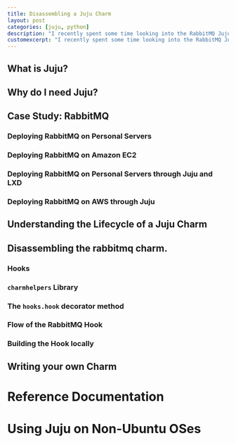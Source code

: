 ```yaml
---
title: Disassembling a Juju Charm
layout: post
categories: [juju, python]
description: "I recently spent some time looking into the RabbitMQ Juju charm. Here's what I learnt."
customexcerpt: "I recently spent some time looking into the RabbitMQ Juju Charm, and Juju as a whole. Here is what I learnt."
---
```


## What is Juju?

## Why do I need Juju?

## Case Study: RabbitMQ

### Deploying RabbitMQ on Personal Servers

### Deploying RabbitMQ on Amazon EC2

### Deploying RabbitMQ on Personal Servers through Juju and LXD

### Deploying RabbitMQ on AWS through Juju

## Understanding the Lifecycle of a Juju Charm

## Disassembling the rabbitmq charm.

### Hooks

### `charmhelpers` Library

### The `hooks.hook` decorator method

### Flow of the RabbitMQ Hook

### Building the Hook locally

## Writing your own Charm

# Reference Documentation

# Using Juju on Non-Ubuntu OSes
